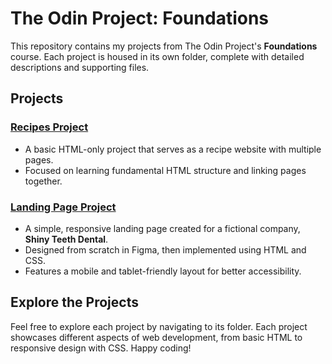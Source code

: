 # The Odin Project: Foundations

This repository contains my projects from The Odin Project's **Foundations** course. Each project is housed in its own folder, complete with detailed descriptions and supporting files.

## Projects

### [Recipes Project](./recipes-project)
- A basic HTML-only project that serves as a recipe website with multiple pages.
- Focused on learning fundamental HTML structure and linking pages together.

### [Landing Page Project](./landing-page)
- A simple, responsive landing page created for a fictional company, **Shiny Teeth Dental**.
- Designed from scratch in Figma, then implemented using HTML and CSS.
- Features a mobile and tablet-friendly layout for better accessibility.

## Explore the Projects

Feel free to explore each project by navigating to its folder. Each project showcases different aspects of web development, from basic HTML to responsive design with CSS. Happy coding!
